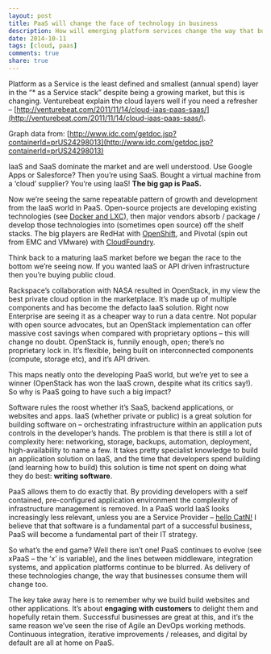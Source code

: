 ```yaml
---
layout: post
title: PaaS will change the face of technology in business
description: How will emerging platform services change the way that businesses operate their IT?
date: 2014-10-11
tags: [cloud, paas]
comments: true
share: true
---
```


Platform as a Service is the least defined and smallest (annual spend) layer in the “* as a Service stack” despite being a growing market, but this is changing. Venturebeat explain the cloud layers well if you need a refresher – [http://venturebeat.com/2011/11/14/cloud-iaas-paas-saas/](http://venturebeat.com/2011/11/14/cloud-iaas-paas-saas/).

Graph data from: [http://www.idc.com/getdoc.jsp?containerId=prUS24298013](http://www.idc.com/getdoc.jsp?containerId=prUS24298013)

IaaS and SaaS dominate the market and are well understood. Use Google Apps or Salesforce? Then you’re using SaaS. Bought a virtual machine from a ‘cloud’ supplier? You’re using IaaS! **The big gap is PaaS.**

Now we’re seeing the same repeatable pattern of growth and development from the IaaS world in PaaS. Open-source projects are developing existing technologies (see [Docker and LXC](https://docs.docker.com/faq/)), then major vendors absorb / package / develop those technologies into (sometimes open source) off the shelf stacks. The big players are RedHat with [OpenShift](https://www.openshift.com/), and Pivotal (spin out from EMC and VMware) with [CloudFoundry](http://cloudfoundry.org/index.html).

Think back to a maturing IaaS market before we began the race to the bottom we’re seeing now. If you wanted IaaS or API driven infrastructure then you’re buying public cloud.

Rackspace’s collaboration with NASA resulted in OpenStack, in my view the best private cloud option in the marketplace. It’s made up of multiple components and has become the defacto IaaS solution. Right now Enterprise are seeing it as a cheaper way to run a data centre. Not popular with open source advocates, but an OpenStack implementation can offer massive cost savings when compared with proprietary options – this will change no doubt. OpenStack is, funnily enough, open; there’s no proprietary lock in. It’s flexible, being built on interconnected components (compute, storage etc), and it’s API driven.

This maps neatly onto the developing PaaS world, but we’re yet to see a winner (OpenStack has won the IaaS crown, despite what its critics say!). So why is PaaS going to have such a big impact?

Software rules the roost whether it’s SaaS, backend applications, or websites and apps. IaaS (whether private or public) is a great solution for building software on – orchestrating infrastructure within an application puts controls in the developer’s hands. The problem is that there is still a lot of complexity here: networking, storage, backups, automation, deployment, high-availability to name a few. It takes pretty specialist knowledge to build an application solution on IaaS, and the time that developers spend building (and learning how to build) this solution is time not spent on doing what they do best: **writing software**.

PaaS allows them to do exactly that. By providing developers with a self contained, pre-configured application environment the complexity of infrastructure management is removed. In a PaaS world IaaS looks increasingly less relevant, unless you are a Service Provider – [hello CatN!](http://catn.com) I believe that that software is a fundamental part of a successful business, PaaS will become a fundamental part of their IT strategy.

So what’s the end game? Well there isn’t one! PaaS continues to evolve (see xPaaS – the ‘x’ is variable), and the lines between middleware, integration systems, and application platforms continue to be blurred. As delivery of these technologies change, the way that businesses consume them will change too.

The key take away here is to remember why we build build websites and other applications. It’s about **engaging with customers** to delight them and hopefully retain them. Successful businesses are great at this, and it’s the same reason we’ve seen the rise of Agile an DevOps working methods. Continuous integration, iterative improvements / releases, and digital by default are all at home on PaaS.
